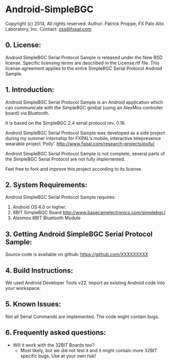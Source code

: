Android-SimpleBGC
=================

Copyright (c) 2014,
All rights reserved.
Author: Patrick Proppe, FX Palo Alto Laboratory, Inc.
Contact: oss@fxpal.com

## 0. License: 
Android SimpleBGC Serial Protocol Sample is released under the New BSD license. Specific
licensing terms are described in the License.rtf file. This license
agreement applies to the entire SimpleBGC Serial Protocol Android Sample.

## 1. Introduction:
Android SimpleBGC Serial Protocol Sample is an Android application which can 
communicate with the SimpleBGC gimbal (using an AlexMos controller board) via Bluetooth.

It is based on the SimpleBGC 2.4 serial protocol rev. 0.16.

Android SimpleBGC Serial Protocol Sample was developed as a side project during my 
summer internship for FXPAL’s mobile, interactive telepresence wearable project ‘Polly’. 
http://www.fxpal.com/research-projects/polly/ 

Android SimpleBGC Serial Protocol Sample is not complete, several parts of the 
SimpleBGC Serial Protocol are not fully implemented. 

Feel free to fork and improve this project according to its license.
    
## 2. System Requirements:
Android SimpleBGC Serial Protocol Sample requires:
1. Android OS 4.0 or higher.
2. 8BIT SimpleBGC Board http://www.basecamelectronics.com/simplebgc/
3. Alexmos 8BIT Bluetooth Module
	

## 3. Getting Android SimpleBGC Serial Protocol Sample:
Source code is available on github:
https://github.com/XXXXXXXXX

## 4. Build Instructions:
We used Android Developer Tools v22. 
Import as existing Android code into your workspace.	 

## 5. Known Issues:
Not all Serial Commands are implemented.
The code might contain bugs.

## 6. Frequently asked questions:
- Will it work with the 32BIT Boards too? 
  * Most likely, but we did not test it and it might contain more 32BIT specific bugs. Use at your own risk!
